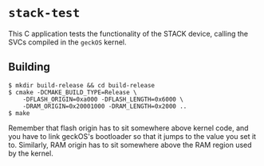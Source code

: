 # `stack-test`

This C application tests the functionality of the STACK device, calling the
SVCs compiled in the `geckOS` kernel.

## Building

```console
$ mkdir build-release && cd build-release
$ cmake -DCMAKE_BUILD_TYPE=Release \
    -DFLASH_ORIGIN=0xa000 -DFLASH_LENGTH=0x6000 \
    -DRAM_ORIGIN=0x20001000 -DRAM_LENGTH=0x2000 ..
$ make
```

Remember that flash origin has to sit somewhere above kernel code, and you have
to link geckOS's bootloader so that it jumps to the value you set it to.
Similarly, RAM origin has to sit somewhere above the RAM region used by the
kernel.
